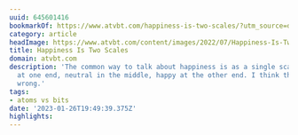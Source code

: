 ```yaml
---
uuid: 645601416
bookmarkOf: https://www.atvbt.com/happiness-is-two-scales/?utm_source=densediscovery
category: article
headImage: https://www.atvbt.com/content/images/2022/07/Happiness-Is-Two-Scales.png
title: Happiness Is Two Scales
domain: atvbt.com
description: 'The common way to talk about happiness is as a single scale: unhappy
  at one end, neutral in the middle, happy at the other end. I think that model is
  wrong.'
tags:
- atoms vs bits
date: '2023-01-26T19:49:39.375Z'
highlights:
---
```




